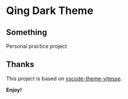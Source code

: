 # Qing Dark Theme

## Something

Personal practice project

## Thanks

This project is based on [vscode-theme-vitesse](https://github.com/antfu/vscode-theme-vitesse).

**Enjoy!**
